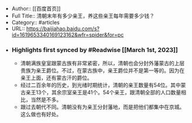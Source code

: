 - Author:: [[百度首页]]
- Full Title:: 清朝末年有多少亲王，养这些亲王每年需要多少钱？
- Category:: #articles
- URL:: https://baijiahao.baidu.com/s?id=1619653340169123162&wfr=spider&for=pc
- ### Highlights first synced by #Readwise [[March 1st, 2023]]
    - 清朝满族皇室跟蒙古族有非常紧密，所以，清朝也会分封外藩蒙古的上层贵族为亲王爵位。不过，在蒙古族中，亲王爵位并不是第一等的。因为在亲王上面，还有蒙古汗的爵位。
    - 经过二百余年的历史，到光绪时期统计，清朝的亲王数量有54位。其中蒙古亲王13个，其余宗室亲王是41个。54个亲王，跟清朝全部的人口数量相比，当然是不多。
    - 跟过去朝代不同。清朝没有为亲王分封藩地，而是把他们都集中在京城。这么做也有好处。
